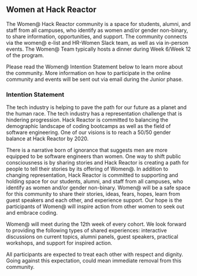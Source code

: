 ## Women at Hack Reactor

The Women@ Hack Reactor community is a space for students, alumni, and staff from all campuses, who identify as women and/or gender non-binary, to share information, opportunities, and support. The community connects via the women@ e-list and HR-Women Slack team, as well as via in-person events. The Women@ Team typically hosts a dinner during Week 6/Week 12 of the program.

Please read the Women@ Intention Statement below to learn more about the community. More information on how to participate in the online community and events will be sent out via email during the Junior phase.

### Intention Statement

The tech industry is helping to pave the path for our future as a planet and the human race. The tech industry has a representation challenge that is hindering progression. Hack Reactor is committed to balancing the demographic landscape of coding bootcamps as well as the field of software engineering. One of our visions is to reach a 50/50 gender balance at Hack Reactor by 2020. 

There is a narrative born of ignorance that suggests men are more equipped to be software engineers than women. One way to shift public consciousness is by sharing stories and Hack Reactor is creating a path for people to tell their stories by its offering of Women@. In addition to changing representation, Hack Reactor is committed to supporting and holding space for our students, alumni, and staff from all campuses, who identify as women and/or gender non-binary. Women@ will be a safe space for this community to share their stories, ideas, fears, hopes, learn from guest speakers and each other, and experience support. Our hope is the participants of Women@ will inspire action from other women to seek out and embrace coding.

Women@ will meet during the 12th week of every cohort. We look forward to providing the following types of shared experiences: interactive discussions on current topics, alumni panels, guest speakers, practical workshops, and support for inspired action.

All participants are expected to treat each other with respect and dignity. Going against this expectation, could mean immediate removal from this community.
